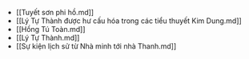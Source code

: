 - [[Tuyết sơn phi hồ.md]]
- [[Lý Tự Thành được hư cấu hóa trong các tiểu thuyết Kim Dung.md]]
- [[Hồng Tú Toàn.md]]
- [[Lý Tự Thành.md]]
- [[Sự kiện lịch sử từ Nhà minh tới nhà Thanh.md]]
